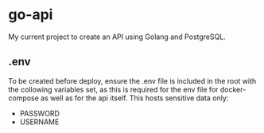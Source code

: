 # go-api

My current project to create an API using Golang and PostgreSQL.

## .env
To be created before deploy, ensure the .env file is included in the root with the collowing variables set, as this is required for the env file for docker-compose as well as for the api itself. This hosts sensitive data only:
* PASSWORD
* USERNAME
